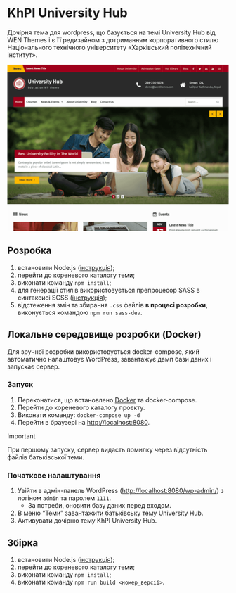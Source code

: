 # KhPI University Hub

Дочірня тема для wordpress, що базується на темі University Hub від WEN Themes і є її редизайном з дотриманням корпоративного стилю Національного технічного університету «Харківський політехнічний інститут».

![theme screenshot](./wp-content/themes/khpi-university-hub/screenshot.png)

## Розробка

1. встановити Node.js ([інструкція](https://nodejs.org/en/download/prebuilt-installer));
2. перейти до кореневого каталогу теми;
3. виконати команду `npm install`;
4. для генерації стилів використовується препроцесор SASS в синтаксисі SCSS ([інструкція](https://sass-lang.com/));
5. відстеження змін та збирання `.css` файлів **в процесі розробки**, виконується командою `npm run sass-dev`.

## Локальне середовище розробки (Docker)

Для зручної розробки використовується docker-compose, який автоматично налаштовує WordPress, завантажує дамп бази даних і запускає сервер.

### Запуск

1. Переконатися, що встановлено [Docker](https://docs.docker.com/get-started/get-docker/) та docker-compose.
2. Перейти до кореневого каталогу проєкту.
3. Виконати команду: `docker-compose up -d`
4. Перейти в браузері на <http://localhost:8080>.

> [!important]
> При першому запуску, сервер видасть помилку через відсутність файлів батьківської теми.

### Початкове налаштування

1. Увійти в адмін-панель WordPress (<http://localhost:8080/wp-admin/>) з логіном `admin` та паролем `1111`.
    - За потреби, оновити базу даних перед входом.
2. В меню “Теми” завантажити батьківську тему University Hub.
3. Активувати дочірню тему KhPI University Hub.

## Збірка

1. встановити Node.js ([інструкція](https://nodejs.org/en/download/prebuilt-installer));
2. перейти до кореневого каталогу теми;
3. виконати команду `npm install`;
4. виконати команду `npm run build <номер_версії>`.
